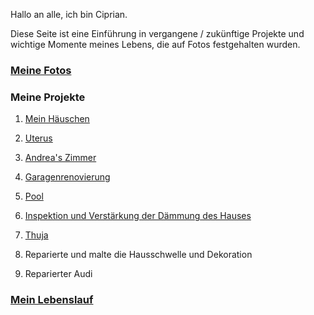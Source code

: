 
Hallo an alle, ich bin Ciprian.

Diese Seite ist eine Einführung in vergangene / zukünftige Projekte und wichtige Momente meines Lebens, die auf Fotos festgehalten wurden.

### [Meine Fotos](./photos/)


### Meine Projekte

1.  [Mein Häuschen](./projects/cabana/)
1.  [Uterus](./projects/uterus/)
1.  [Andrea's Zimmer](./projects/camera_andrea/)
1.  [Garagenrenovierung](./projects/renovare_garaj/)
1.  [Pool](./projects/piscina/)
1.  [Inspektion und Verstärkung der Dämmung des Hauses](./projects/renovare_casa/)
1.  [Thuja](./projects/taiat_tuia/)
 
1.  Reparierte und malte die Hausschwelle und Dekoration
1.  Reparierter Audi

### [Mein Lebenslauf](./my-cv/)